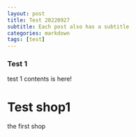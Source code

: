 ```yaml
---
layout: post
title: Test 20220927
subtitle: Each post also has a subtitle
categories: markdown
tags: [test]
---
```


### Test 1

test 1 contents is here!

# Test shop1

the first shop
